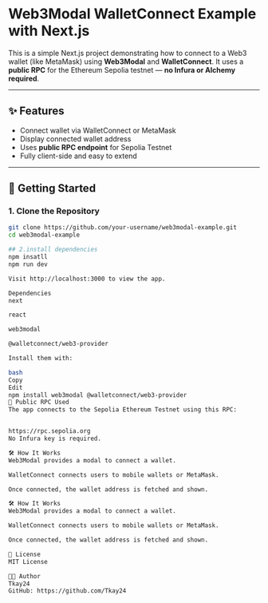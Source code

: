 # Web3Modal WalletConnect Example with Next.js

This is a simple Next.js project demonstrating how to connect to a Web3 wallet (like MetaMask) using **Web3Modal** and **WalletConnect**. It uses a **public RPC** for the Ethereum Sepolia testnet — **no Infura or Alchemy required**.

---

## ✨ Features

- Connect wallet via WalletConnect or MetaMask
- Display connected wallet address
- Uses **public RPC endpoint** for Sepolia Testnet
- Fully client-side and easy to extend

---

## 🚀 Getting Started

### 1. Clone the Repository

```bash
git clone https://github.com/your-username/web3modal-example.git
cd web3modal-example

## 2.install dependencies 
npm insatll
npm run dev

Visit http://localhost:3000 to view the app.

Dependencies
next

react

web3modal

@walletconnect/web3-provider

Install them with:

bash
Copy
Edit
npm install web3modal @walletconnect/web3-provider
🔗 Public RPC Used
The app connects to the Sepolia Ethereum Testnet using this RPC:


https://rpc.sepolia.org
No Infura key is required.

🛠️ How It Works
Web3Modal provides a modal to connect a wallet.

WalletConnect connects users to mobile wallets or MetaMask.

Once connected, the wallet address is fetched and shown.

🛠️ How It Works
Web3Modal provides a modal to connect a wallet.

WalletConnect connects users to mobile wallets or MetaMask.

Once connected, the wallet address is fetched and shown.

📜 License
MIT License

👨‍💻 Author
Tkay24
GitHub: https://github.com/Tkay24
